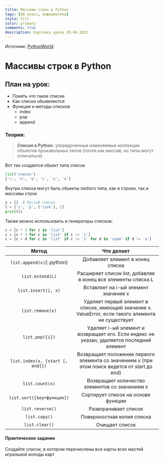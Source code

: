 ```yaml
---
title: Массивы строк в Python
tags: [8й класс, информатика]
style: fill
color: primary
comments: true
description: Карточка урока 20.04.2021
---
```


Источник: [PythonWorld](https://pythonworld.ru/tipy-dannyx-v-python/spiski-list-funkcii-i-metody-spiskov.html)

# Массивы строк в Python

## План на урок:

- Понять что такое списки
- Как списки обьявляются
- Функции и методы списков
  - index
  - pop
  - append

### Теория:

>**Списки в Python**:
упорядоченные изменяемые коллекции объектов произвольных типов (почти как массив, но типы могут отличаться).

Вот так создается обьект типа *список*

```python
list('список')
['с', 'п', 'и', 'с', 'о', 'к']
```

Внутри списка могут быть обьекты любого типа, как и строки, так и массивы строк

```python
s = []  # Пустой список
l = ['s', 'p', ['isok'], 2]
print(l)
```

Также можно использовать и генераторы списков:

```python
c = [c * 3 for c in 'list']
c = [c * 3 for c in 'list' if c != 'i']
c = [c + d for c in 'list' if c != 'i' for d in 'spam' if d != 'a']
```

**Метод**|**Что делает**
:-----:|:-----:
`list.append(x)`{:.python}|Добавляет элемент в конец списка
`list.extend(L)`|Расширяет список list, добавляя в конец все элементы списка L
`list.insert(i, x)`|Вставляет на i-ый элемент значение x
`list.remove(x)`|Удаляет первый элемент в списке, имеющий значение x. ValueError, если такого элемента не существует
`list.pop([i])`|Удаляет i-ый элемент и возвращает его. Если индекс не указан, удаляется последний элемент
`list.index(x, [start [, end]])`|Возвращает положение первого элемента со значением x (при этом поиск ведется от start до end)
`list.count(x)`|Возвращает количество элементов со значением x
`list.sort([key=функция])`|Сортирует список на основе функции
`list.reverse()`|Разворачивает список
`list.copy()`|Поверхностная копия списка
`list.clear()`|Очищает список

#### Практическое задание

Создайте список, в котором перечислены все карты всех мастей игральной колоды карт

